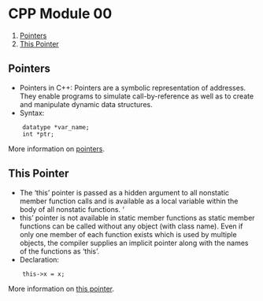 
# CPP Module 00

1. [Pointers](#Pointers)
2. [This Pointer](#This-Pointer)


## <a id="Pointers">Pointers</a>
- Pointers in C++: Pointers are a symbolic representation of addresses. They enable programs to simulate call-by-reference as well as to create and manipulate dynamic data structures.
- Syntax:
```
    datatype *var_name; 
    int *ptr;   
```

More information on <a href="https://www.geeksforgeeks.org/pointers-c-examples/">pointers</a>.

## <a id="This-Pointer">This Pointer</a>
- The ‘this’ pointer is passed as a hidden argument to all nonstatic member function calls and is available as a local variable within the body of all nonstatic functions. ‘
- this’ pointer is not available in static member functions as static member functions can be called without any object (with class name). Even if only one member of each function exists which is used by multiple objects, the compiler supplies an implicit pointer along with the names of the functions as ‘this’.
- Declaration: 
```
    this->x = x; 
```

More information on <a href="https://www.geeksforgeeks.org/this-pointer-in-c/">this pointer</a>.
